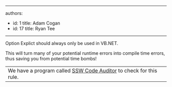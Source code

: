 

---
authors:
  - id: 1
    title: Adam Cogan
  - id: 17
    title: Ryan Tee
---




<span class='intro'> 
  <div class="greyBox">​Option Explict should always only be used in VB.NET. </div>
 </span>


  <p>This will turn many of your potential runtime errors into compile time errors, thus saving you from potential time bombs!</p>
<table cellspacing="2" cellpadding="2" summary="Code Auditor" class="clsSSWProductTable" id="table7">
    <tbody>
        <tr>
            <td>We have a program called <a href="http&#58;//www.ssw.com.au/ssw/CodeAuditor/Default.aspx">SSW Code Auditor</a> to check for this rule.</td>
        </tr>
    </tbody>
</table>



